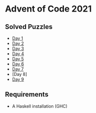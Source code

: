 # Advent of Code 2021

## Solved Puzzles
- [Day 1](01/aoc2021-day01.md)
- [Day 2](02/aoc2021-day02.md)
- [Day 3](03/aoc2021-day03.md)
- [Day 4](04/aoc2021-day04.md)
- [Day 5](05/aoc2021-day05.md)
- [Day 6](06/aoc2021-day06.md)
- [Day 7](07/aoc2021-day07.md)
- [Day 8]<!--(08/aoc2021-day08.md)-->
- [Day 9](09/aoc2021-day09.md)

## Requirements
- A Haskell installation (GHC)
